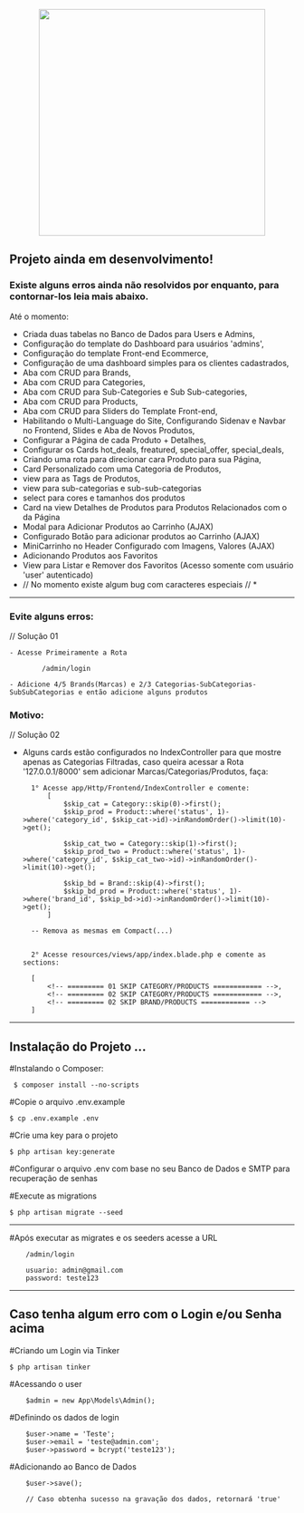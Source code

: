 <p align="center"><a href="https://laravel.com" target="_blank"><img src="https://raw.githubusercontent.com/laravel/art/master/logo-lockup/5%20SVG/2%20CMYK/1%20Full%20Color/laravel-logolockup-cmyk-red.svg" width="400"></a></p>


## Projeto ainda em desenvolvimento!

### Existe alguns erros ainda não resolvidos por enquanto, para contornar-los leia mais abaixo.

Até o momento:

* Criada duas tabelas no Banco de Dados para Users e Admins,
* Configuração do template do Dashboard para usuários 'admins',
* Configuração do template Front-end Ecommerce,
* Configuração de uma dashboard simples para os clientes cadastrados,
* Aba com CRUD para Brands,
* Aba com CRUD para Categories, 
* Aba com CRUD para Sub-Categories e Sub Sub-categories,
* Aba com CRUD para Products,
* Aba com CRUD para Sliders do Template Front-end,
* Habilitando o Multi-Language do Site, Configurando Sidenav e Navbar no Frontend, Slides e Aba de Novos Produtos,
* Configurar a Página de cada Produto + Detalhes,
* Configurar os Cards hot_deals, freatured, special_offer, special_deals,
* Criando uma rota para direcionar cara Produto para sua Página,
* Card Personalizado com uma Categoria de Produtos,
* view para as Tags de Produtos,
* view para sub-categorias e sub-sub-categorias
* select para cores e tamanhos dos produtos
* Card na view Detalhes de Produtos para Produtos Relacionados com o da Página
* Modal para Adicionar Produtos ao Carrinho (AJAX)
* Configurado Botão para adicionar produtos ao Carrinho (AJAX)
* MiniCarrinho no Header Configurado com Imagens, Valores (AJAX)
* Adicionando Produtos aos Favoritos
* View para Listar e Remover dos Favoritos (Acesso somente com usuário 'user' autenticado)
* // No momento existe algum bug com caracteres especiais // *

<hr>

### Evite alguns erros: 

// Solução 01

    - Acesse Primeiramente a Rota 

            /admin/login 
            
    - Adicione 4/5 Brands(Marcas) e 2/3 Categorias-SubCategorias-SubSubCategorias e então adicione alguns produtos 


### Motivo: 

// Solução 02

- Alguns cards estão configurados no IndexController para que mostre apenas as Categorias Filtradas, 
  caso queira acessar a Rota '127.0.0.1/8000' sem adicionar Marcas/Categorias/Produtos, faça:


        1° Acesse app/Http/Frontend/IndexController e comente:
            [
                $skip_cat = Category::skip(0)->first();
                $skip_prod = Product::where('status', 1)->where('category_id', $skip_cat->id)->inRandomOrder()->limit(10)->get();  

                $skip_cat_two = Category::skip(1)->first();
                $skip_prod_two = Product::where('status', 1)->where('category_id', $skip_cat_two->id)->inRandomOrder()->limit(10)->get();  

                $skip_bd = Brand::skip(4)->first();
                $skip_bd_prod = Product::where('status', 1)->where('brand_id', $skip_bd->id)->inRandomOrder()->limit(10)->get(); 
            ]

        -- Remova as mesmas em Compact(...)


        2° Acesse resources/views/app/index.blade.php e comente as sections:

        [
            <!-- ========= 01 SKIP CATEGORY/PRODUCTS ============ -->,
            <!-- ========= 02 SKIP CATEGORY/PRODUCTS ============ -->,
            <!-- ========= 02 SKIP BRAND/PRODUCTS ============ -->
        ]

<hr>


## Instalação do Projeto ...

 #Instalando o Composer:
 
     $ composer install --no-scripts
     
#Copie o arquivo .env.example

    $ cp .env.example .env

#Crie uma key para o projeto

    $ php artisan key:generate

#Configurar o arquivo .env com base no seu Banco de Dados e SMTP para recuperação de senhas 

#Execute as migrations

    $ php artisan migrate --seed
    
<hr>

#Após executar as migrates e os seeders acesse a URL 
            
        /admin/login 
        
        usuario: admin@gmail.com
        password: teste123


<hr>

## Caso tenha algum erro com o Login e/ou Senha acima

#Criando um Login via Tinker

    $ php artisan tinker

#Acessando o user

        $admin = new App\Models\Admin();

#Definindo os dados de login

        $user->name = 'Teste';
        $user->email = 'teste@admin.com';
        $user->password = bcrypt('teste123');

#Adicionando ao Banco de Dados

        $user->save();
        
        // Caso obtenha sucesso na gravação dos dados, retornará 'true' 
     

